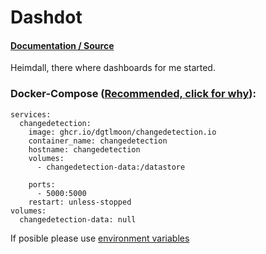# **Dashdot**

#### [Documentation / Source](https://github.com/MauriceNino/dashdot)

Heimdall, there where dashboards for me started.

### Docker-Compose ([Recommended, click for why](https://docs.docker.com/compose/intro/features-uses/)):

```
services:
  changedetection:
    image: ghcr.io/dgtlmoon/changedetection.io
    container_name: changedetection
    hostname: changedetection
    volumes:
      - changedetection-data:/datastore

    ports:
      - 5000:5000
    restart: unless-stopped
volumes:
  changedetection-data: null
```

If posible please use [environment variables](https://docs.docker.com/compose/environment-variables/set-environment-variables/)
